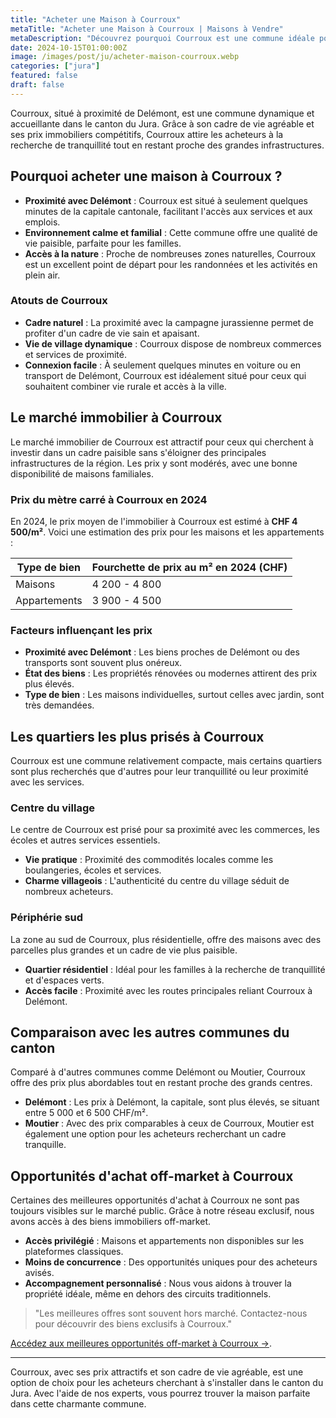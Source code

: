```yaml
---
title: "Acheter une Maison à Courroux"
metaTitle: "Acheter une Maison à Courroux | Maisons à Vendre"
metaDescription: "Découvrez pourquoi Courroux est une commune idéale pour acheter une maison. Explorez le marché immobilier local, les quartiers populaires et nos conseils pour réussir votre achat dans le canton du Jura."
date: 2024-10-15T01:00:00Z
image: /images/post/ju/acheter-maison-courroux.webp
categories: ["jura"]
featured: false
draft: false
---
```


Courroux, situé à proximité de Delémont, est une commune dynamique et accueillante dans le canton du Jura. Grâce à son cadre de vie agréable et ses prix immobiliers compétitifs, Courroux attire les acheteurs à la recherche de tranquillité tout en restant proche des grandes infrastructures.

## Pourquoi acheter une maison à Courroux ?

- **Proximité avec Delémont** : Courroux est situé à seulement quelques minutes de la capitale cantonale, facilitant l'accès aux services et aux emplois.
- **Environnement calme et familial** : Cette commune offre une qualité de vie paisible, parfaite pour les familles.
- **Accès à la nature** : Proche de nombreuses zones naturelles, Courroux est un excellent point de départ pour les randonnées et les activités en plein air.

### Atouts de Courroux
- **Cadre naturel** : La proximité avec la campagne jurassienne permet de profiter d'un cadre de vie sain et apaisant.
- **Vie de village dynamique** : Courroux dispose de nombreux commerces et services de proximité.
- **Connexion facile** : À seulement quelques minutes en voiture ou en transport de Delémont, Courroux est idéalement situé pour ceux qui souhaitent combiner vie rurale et accès à la ville.

## Le marché immobilier à Courroux

Le marché immobilier de Courroux est attractif pour ceux qui cherchent à investir dans un cadre paisible sans s'éloigner des principales infrastructures de la région. Les prix y sont modérés, avec une bonne disponibilité de maisons familiales.

### Prix du mètre carré à Courroux en 2024

En 2024, le prix moyen de l'immobilier à Courroux est estimé à **CHF 4 500/m²**. Voici une estimation des prix pour les maisons et les appartements :

| Type de bien             | Fourchette de prix au m² en 2024 (CHF) |
|--------------------------|----------------------------------------|
| Maisons                  | 4 200 - 4 800                         |
| Appartements             | 3 900 - 4 500                         |

### Facteurs influençant les prix
- **Proximité avec Delémont** : Les biens proches de Delémont ou des transports sont souvent plus onéreux.
- **État des biens** : Les propriétés rénovées ou modernes attirent des prix plus élevés.
- **Type de bien** : Les maisons individuelles, surtout celles avec jardin, sont très demandées.

## Les quartiers les plus prisés à Courroux

Courroux est une commune relativement compacte, mais certains quartiers sont plus recherchés que d'autres pour leur tranquillité ou leur proximité avec les services.

### Centre du village

Le centre de Courroux est prisé pour sa proximité avec les commerces, les écoles et autres services essentiels.

- **Vie pratique** : Proximité des commodités locales comme les boulangeries, écoles et services.
- **Charme villageois** : L'authenticité du centre du village séduit de nombreux acheteurs.

### Périphérie sud

La zone au sud de Courroux, plus résidentielle, offre des maisons avec des parcelles plus grandes et un cadre de vie plus paisible.

- **Quartier résidentiel** : Idéal pour les familles à la recherche de tranquillité et d'espaces verts.
- **Accès facile** : Proximité avec les routes principales reliant Courroux à Delémont.

## Comparaison avec les autres communes du canton

Comparé à d'autres communes comme Delémont ou Moutier, Courroux offre des prix plus abordables tout en restant proche des grands centres.

- **Delémont** : Les prix à Delémont, la capitale, sont plus élevés, se situant entre 5 000 et 6 500 CHF/m².
- **Moutier** : Avec des prix comparables à ceux de Courroux, Moutier est également une option pour les acheteurs recherchant un cadre tranquille.

## Opportunités d'achat off-market à Courroux

Certaines des meilleures opportunités d'achat à Courroux ne sont pas toujours visibles sur le marché public. Grâce à notre réseau exclusif, nous avons accès à des biens immobiliers off-market.

- **Accès privilégié** : Maisons et appartements non disponibles sur les plateformes classiques.
- **Moins de concurrence** : Des opportunités uniques pour des acheteurs avisés.
- **Accompagnement personnalisé** : Nous vous aidons à trouver la propriété idéale, même en dehors des circuits traditionnels.

> "Les meilleures offres sont souvent hors marché. Contactez-nous pour découvrir des biens exclusifs à Courroux."

[Accédez aux meilleures opportunités off-market à Courroux ->](/contact).

---

Courroux, avec ses prix attractifs et son cadre de vie agréable, est une option de choix pour les acheteurs cherchant à s'installer dans le canton du Jura. Avec l'aide de nos experts, vous pourrez trouver la maison parfaite dans cette charmante commune.
